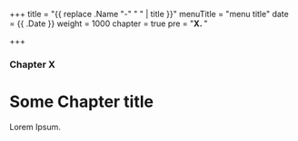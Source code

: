 +++
title = "{{ replace .Name "-" " " | title }}"
menuTitle = "menu title"
date = {{ .Date }}
weight = 1000
chapter = true
pre = "<b>X. </b>"


+++

### Chapter X

# Some Chapter title

Lorem Ipsum.

